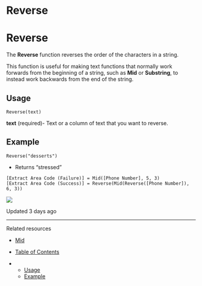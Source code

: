 # Reverse

# Reverse

The **Reverse** function reverses the order of the characters in a string.

This function is useful for making text functions that normally work forwards from the beginning of a string, such as **Mid** or **Substring**, to instead work backwards from the end of the string.

## Usage

```
Reverse(text)
```

**text** (required)- Text or a column of text that you want to reverse.

## Example

```
Reverse("desserts")
```

* Returns “stressed”

```
[Extract Area Code (Failure)] = Mid([Phone Number], 5, 3)
[Extract Area Code (Success)] = Reverse(Mid(Reverse([Phone Number]), 6, 3))
```

![](https://files.readme.io/0d29469-mceclip0_1.png)

Updated 3 days ago

---

Related resources

* [Mid](/docs/mid)

* [Table of Contents](#)
* + [Usage](#usage)
  + [Example](#example)